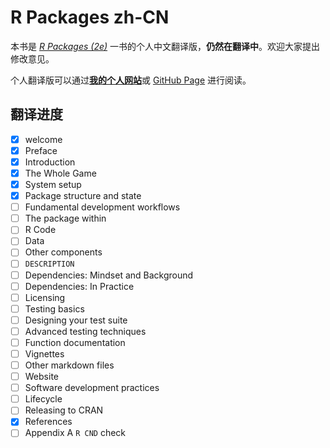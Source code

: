 # R Packages zh-CN

本书是 [*R Packages (2e)*](https://r-pkgs.org/) 一书的个人中文翻译版，**仍然在翻译中**。欢迎大家提出修改意见。

个人翻译版可以通过[**我的个人网站**](https://book.formlesslab.top/r-pkgs)或 [GitHub Page](https://yuanchenzhu2020.github.io/R-Packages-zh/) 进行阅读。

## 翻译进度

-   [x] welcome
-   [x] Preface
-   [x] Introduction
-   [x] The Whole Game
-   [x] System setup
-   [x] Package structure and state
-   [ ] Fundamental development workflows
-   [ ] The package within
-   [ ] R Code
-   [ ] Data
-   [ ] Other components
-   [ ] `DESCRIPTION`
-   [ ] Dependencies: Mindset and Background
-   [ ] Dependencies: In Practice
-   [ ] Licensing
-   [ ] Testing basics
-   [ ] Designing your test suite
-   [ ] Advanced testing techniques
-   [ ] Function documentation
-   [ ] Vignettes
-   [ ] Other markdown files
-   [ ] Website
-   [ ] Software development practices
-   [ ] Lifecycle
-   [ ] Releasing to CRAN
-   [x] References
-   [ ] Appendix A `R CND` check
